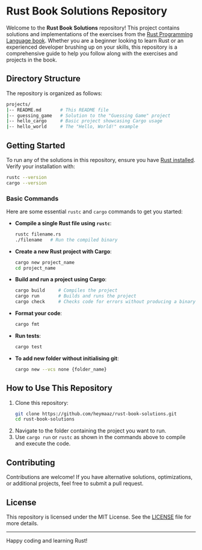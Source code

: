 # Rust Book Solutions Repository

Welcome to the **Rust Book Solutions** repository! This project contains solutions and implementations of the exercises from the [Rust Programming Language book](https://doc.rust-lang.org/book/). Whether you are a beginner looking to learn Rust or an experienced developer brushing up on your skills, this repository is a comprehensive guide to help you follow along with the exercises and projects in the book.

## Directory Structure

The repository is organized as follows:

```bash
projects/
|-- README.md       # This README file
|-- guessing_game   # Solution to the "Guessing Game" project
|-- hello_cargo     # Basic project showcasing Cargo usage
|-- hello_world     # The "Hello, World!" example
```

## Getting Started

To run any of the solutions in this repository, ensure you have [Rust installed](https://www.rust-lang.org/tools/install). Verify your installation with:

```bash
rustc --version
cargo --version
```

### Basic Commands

Here are some essential `rustc` and `cargo` commands to get you started:

- **Compile a single Rust file using `rustc`**:
  ```bash
  rustc filename.rs
  ./filename   # Run the compiled binary
  ```

- **Create a new Rust project with Cargo**:
  ```bash
  cargo new project_name
  cd project_name
  ```

- **Build and run a project using Cargo**:
  ```bash
  cargo build     # Compiles the project
  cargo run       # Builds and runs the project
  cargo check     # Checks code for errors without producing a binary
  ```

- **Format your code**:
  ```bash
  cargo fmt
  ```

- **Run tests**:
  ```bash
  cargo test
  ```

- **To add new folder without initialising git**:
  ```bash
  cargo new --vcs none {folder_name}
  ```

## How to Use This Repository
1. Clone this repository:
   ```bash
   git clone https://github.com/heymaaz/rust-book-solutions.git
   cd rust-book-solutions
   ```
2. Navigate to the folder containing the project you want to run.
3. Use `cargo run` or `rustc` as shown in the commands above to compile and execute the code.

## Contributing
Contributions are welcome! If you have alternative solutions, optimizations, or additional projects, feel free to submit a pull request.

## License
This repository is licensed under the MIT License. See the [LICENSE](LICENSE) file for more details.

---

Happy coding and learning Rust!
